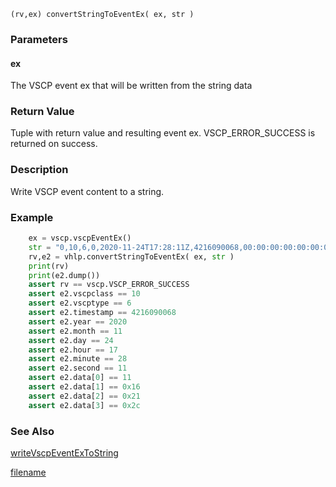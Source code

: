 


```clike
(rv,ex) convertStringToEventEx( ex, str )
```

### Parameters

#### ex
The VSCP event ex that will be written from the string data

### Return Value
Tuple with return value and resulting event ex. VSCP_ERROR_SUCCESS is returned on success. 

### Description
Write VSCP event content to a string. 

### Example

```python
    ex = vscp.vscpEventEx()
    str = "0,10,6,0,2020-11-24T17:28:11Z,4216090068,00:00:00:00:00:00:00:00:00:00:00:00:00:00:00:00,0x0B,0x16,0x21,0x2C"
    rv,e2 = vhlp.convertStringToEventEx( ex, str )
    print(rv)
    print(e2.dump())
    assert rv == vscp.VSCP_ERROR_SUCCESS
    assert e2.vscpclass == 10
    assert e2.vscptype == 6
    assert e2.timestamp == 4216090068
    assert e2.year == 2020
    assert e2.month == 11
    assert e2.day == 24
    assert e2.hour == 17
    assert e2.minute == 28
    assert e2.second == 11
    assert e2.data[0] == 11
    assert e2.data[1] == 0x16
    assert e2.data[2] == 0x21
    assert e2.data[3] == 0x2c
```

### See Also

[writeVscpEventExToString](writevscpeventextostring.md)



[filename](./bottom_copyright.md ':include')

